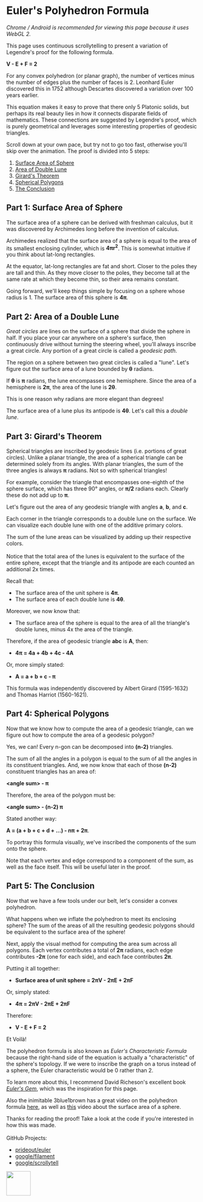 # Euler's Polyhedron Formula

*Chrome / Android is recommended for viewing this page because it uses WebGL 2.*

<div class="intro">

This page uses continuous scrollytelling to present a variation of Legendre's proof for the following formula.

**V - E + F = 2**

For any convex polyhedron (or planar graph), the number of vertices minus the number of edges plus the number of faces
is 2. Leonhard Euler discovered this in 1752 although Descartes discovered a variation over 100 years earlier.

This equation makes it easy to prove that there only 5 Platonic solids, but perhaps its real beauty lies in how it
connects disparate fields of mathematics. These connections are suggested by Legendre's proof, which is purely
geometrical and leverages some interesting properties of geodesic triangles.

Scroll down at your own pace, but try not to go too fast, otherwise you'll skip over the animation. The proof is divided
into 5 steps:

1. [Surface Area of Sphere](#h0)
1. [Area of Double Lune](#h1)
1. [Girard's Theorem](#h2)
1. [Spherical Polygons](#h3)
1. [The Conclusion](#h4)

</div>

<div class="chart constrain">
    <div>
        <canvas id="canvas3d"></canvas>
        <canvas id="canvas2d"></canvas>
    </div>
</div>

## Part 1: Surface Area of Sphere

The surface area of a sphere can be derived with freshman calculus, but it was discovered by Archimedes long before the
invention of calculus.

Archimedes realized that the surface area of a sphere is equal to the area of its smallest enclosing cylinder, which is
**4πr<sup>2</sup>**. This is somewhat intuitive if you think about lat-long rectangles.

At the equator, lat-long rectangles are fat and short. Closer to the poles they are tall and thin. As they move closer
to the poles, they become tall at the same rate at which they become thin, so their area remains constant.

Going forward, we'll keep things simple by focusing on a sphere whose radius is 1. The surface area of this sphere is
**4π**.

## Part 2: Area of a Double Lune

*Great circles* are lines on the surface of a sphere that divide the sphere in half. If you place your car anywhere on a
sphere's surface, then continuously drive without turning the steering wheel, you'll always inscribe a great circle. Any
portion of a great circle is called a *geodesic path*.

The region on a sphere between two great circles is called a "lune". Let's figure out the surface area of a lune bounded
by **θ** radians.

If **θ** is **π** radians, the lune encompasses one hemisphere. Since the area of a hemisphere is **2π**, the area of
the lune is **2θ**.

This is one reason why radians are more elegant than degrees!

The surface area of a lune plus its antipode is **4θ**. Let's call this a *double lune*.

## Part 3: Girard's Theorem

Spherical triangles are inscribed by geodesic lines (i.e. portions of great circles). Unlike a planar triangle, the area
of a spherical triangle can be determined solely from its angles. With planar triangles, the sum of the three angles is
always **π** radians. Not so with spherical triangles!

For example, consider the triangle that encompasses one-eighth of the sphere surface, which has three 90° angles, or
**π/2** radians each. Clearly these do not add up to **π**.

Let's figure out the area of any geodesic triangle with angles **a**, **b**, and **c**.

Each corner in the triangle corresponds to a double lune on the surface. We can visualize each double lune with one of
the additive primary colors.

The sum of the lune areas can be visualized by adding up their respective colors.
<br><br>
Notice that the total area of the lunes is equivalent to the surface of the entire sphere, except that the triangle and
its antipode are each counted an additional 2x times.

<segment>

Recall that:
- The surface area of the unit sphere is **4π**.
- The surface area of each double lune is **4θ**.

Moreover, we now know that:
- The surface area of the sphere is equal to the area of all the triangle's double lunes, minus 4x the area of the
  triangle.

Therefore, if the area of geodesic triangle **abc** is **A**, then:
- **4π = 4a + 4b + 4c - 4A**

Or, more simply stated:
- **A = a + b + c - π**

This formula was independently discovered by Albert Girard (1595-1632) and Thomas Harriot (1560-1621).

</segment>

## Part 4: Spherical Polygons

Now that we know how to compute the area of a geodesic triangle, can we figure out how to compute
the area of a geodesic polygon?

Yes, we can! Every n-gon can be decomposed into **(n-2)** triangles.

<segment>

The sum of all the angles in a polygon is equal to the sum of all the angles in its constituent triangles. And,
we now know that each of those **(n-2)** constituent triangles has an area of:

**&lt;angle sum&gt; - π**

Therefore, the area of the polygon must be:

**&lt;angle sum&gt; - (n-2) π**

</segment>

<segment>

Stated another way:

**A = (a + b + c + d + ...) - nπ + 2π**.

To portray this formula visually, we've inscribed the components of the sum onto the sphere.

Note that each vertex and edge correspond to a component of the sum, as well as the face itself. This will be useful
later in the proof.

</segment>

## Part 5: The Conclusion

Now that we have a few tools under our belt, let's consider a convex polyhedron.

What happens when we inflate the polyhedron to meet its enclosing sphere? The sum of the areas of all the resulting
geodesic polygons should be equivalent to the surface area of the sphere!

Next, apply the visual method for computing the area sum across all polygons. Each vertex contributes a total of
**2π** radians, each edge contributes **-2π** (one for each side), and each face contributes **2π**.

<segment>

Putting it all together:
- **Surface area of unit sphere = 2πV - 2πE + 2πF**

Or, simply stated:
- **4π = 2πV - 2πE + 2πF**

Therefore:
- **V - E + F = 2**

Et Voilà!

</segment>

<segment>

The polyhedron formula is also known as *Euler's Characteristic Formula* because the right-hand side of the equation is
actually a "characteristic" of the sphere's topology. If we were to inscribe the graph on a torus instead of a sphere,
the Euler characteristic would be 0 rather than 2.

To learn more about this, I recommend David Richeson's excellent book [*Euler's Gem*][1], which was the inspiration for
this page.

Also the inimitable 3blue1brown has a great video on the polyhedron formula [here][2], as well as [this][3] video about
the surface area of a sphere.

</segment>

<segment>

Thanks for reading the proof! Take a look at the code if you're interested in how this was made.
<br>
<br>
GitHub Projects:
 - <a href="https://github.com/prideout/euler">prideout/euler</a>
 - <a href="https://github.com/google/filament">google/filament</a>
 - <a href="https://github.com/google/scrollytell">google/scrollytell</a>

<a href="https://prideout.net">
<img src="https://prideout.net/assets/PublishedLogo.svg" style="height:64px">
</a>

</segment>

[1]: https://www.amazon.com/Eulers-Gem-Polyhedron-Formula-Topology/dp/0691154570
[2]: https://www.youtube.com/watch?v=-9OUyo8NFZg
[3]: https://www.youtube.com/watch?v=GNcFjFmqEc8
